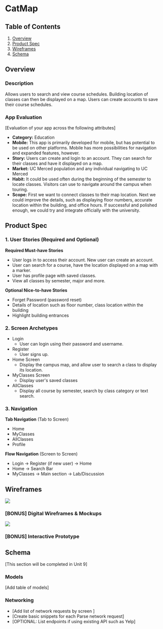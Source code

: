 # CatMap



## Table of Contents
1. [Overview](#Overview)
1. [Product Spec](#Product-Spec)
1. [Wireframes](#Wireframes)
2. [Schema](#Schema)

## Overview


### Description
Allows users to search and view course schedules. Building location of classes can then be displayed on a map. Users can create accounts to save their course schedules.

### App Evaluation
[Evaluation of your app across the following attributes]
- **Category:** Education
- **Mobile:** This app is primarily developed for mobile, but has potential to be used on other platforms. Mobile has more possibilities for navigation and expanded features, however.
- **Story:** Users can create and login to an account. They can search for their classes and have it displayed on a map.
- **Market:** UC Merced population and any individual navigating to UC Merced
- **Habit:** It could be used often during the beginning of the semester to locate classes. Visitors can use to navigate around the campus when touring.
- **Scope:** First we want to connect classes to their map location. Next we could improve the details, such as displaying floor numbers, accurate location within the building, and office hours. If successful and polished enough, we could try and integrate officially with the university.

## Product Spec

### 1. User Stories (Required and Optional)

**Required Must-have Stories**

* User logs in to access their account. New user can create an account.
*  User can search for a course, have the location displayed on a map with a marker.
* User has profile page with saved classes.
* View all classes by semester, major and more.

**Optional Nice-to-have Stories**


* Forget Password (password reset)
* Details of location such as floor number, class location within the building
* Highlight building entrances



### 2. Screen Archetypes

* Login
   * User can login using their password and username.
* Register
   * User signs up. 
* Home Screen
   * Display the campus map, and allow user to search a class to display its location.
* MyClasses Screen
  * Display user's saved classes
* AllClasses
  *  Display all course by semester, search by class category or text search.

### 3. Navigation

**Tab Navigation** (Tab to Screen)

* Home
* MyClasses
* AllClasses
* Profile

**Flow Navigation** (Screen to Screen)

* Login -> Register (if new user) -> Home
* Home -> Search Bar
* MyClasses -> Main section -> Lab/Discussion




## Wireframes

![](https://i.imgur.com/Rac29eD.jpg)

### [BONUS] Digital Wireframes & Mockups

![](https://i.imgur.com/cZMmWjd.png)

### [BONUS] Interactive Prototype

## Schema 
[This section will be completed in Unit 9]
### Models
[Add table of models]
### Networking
- [Add list of network requests by screen ]
- [Create basic snippets for each Parse network request]
- [OPTIONAL: List endpoints if using existing API such as Yelp]
